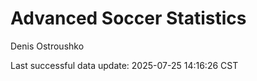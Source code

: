 # Advanced Soccer Statistics
Denis Ostroushko

<!-- gfm -->

Last successful data update: 2025-07-25 14:16:26 CST

